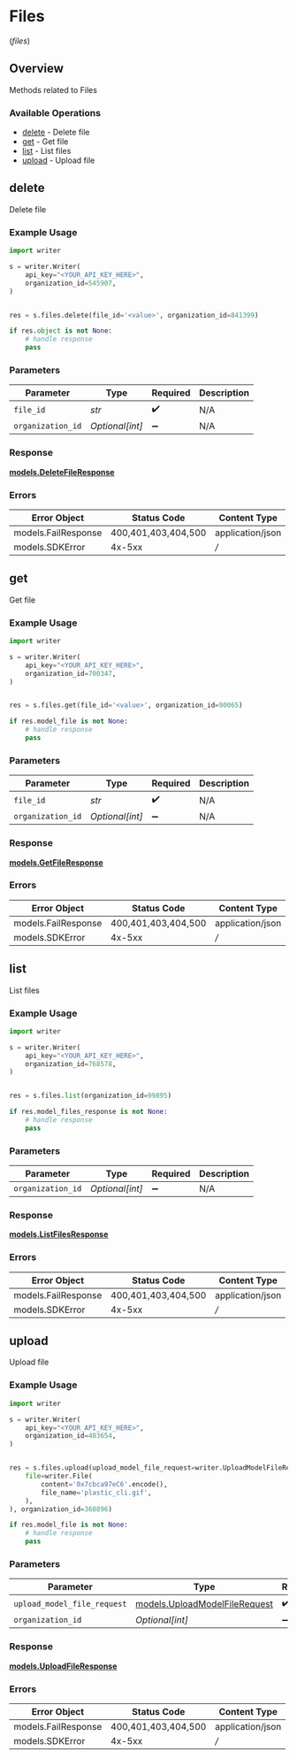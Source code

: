 # Files
(*files*)

## Overview

Methods related to Files

### Available Operations

* [delete](#delete) - Delete file
* [get](#get) - Get file
* [list](#list) - List files
* [upload](#upload) - Upload file

## delete

Delete file

### Example Usage

```python
import writer

s = writer.Writer(
    api_key="<YOUR_API_KEY_HERE>",
    organization_id=545907,
)


res = s.files.delete(file_id='<value>', organization_id=841399)

if res.object is not None:
    # handle response
    pass

```

### Parameters

| Parameter          | Type               | Required           | Description        |
| ------------------ | ------------------ | ------------------ | ------------------ |
| `file_id`          | *str*              | :heavy_check_mark: | N/A                |
| `organization_id`  | *Optional[int]*    | :heavy_minus_sign: | N/A                |


### Response

**[models.DeleteFileResponse](../../models/deletefileresponse.md)**
### Errors

| Error Object        | Status Code         | Content Type        |
| ------------------- | ------------------- | ------------------- |
| models.FailResponse | 400,401,403,404,500 | application/json    |
| models.SDKError     | 4x-5xx              | */*                 |

## get

Get file

### Example Usage

```python
import writer

s = writer.Writer(
    api_key="<YOUR_API_KEY_HERE>",
    organization_id=700347,
)


res = s.files.get(file_id='<value>', organization_id=90065)

if res.model_file is not None:
    # handle response
    pass

```

### Parameters

| Parameter          | Type               | Required           | Description        |
| ------------------ | ------------------ | ------------------ | ------------------ |
| `file_id`          | *str*              | :heavy_check_mark: | N/A                |
| `organization_id`  | *Optional[int]*    | :heavy_minus_sign: | N/A                |


### Response

**[models.GetFileResponse](../../models/getfileresponse.md)**
### Errors

| Error Object        | Status Code         | Content Type        |
| ------------------- | ------------------- | ------------------- |
| models.FailResponse | 400,401,403,404,500 | application/json    |
| models.SDKError     | 4x-5xx              | */*                 |

## list

List files

### Example Usage

```python
import writer

s = writer.Writer(
    api_key="<YOUR_API_KEY_HERE>",
    organization_id=768578,
)


res = s.files.list(organization_id=99895)

if res.model_files_response is not None:
    # handle response
    pass

```

### Parameters

| Parameter          | Type               | Required           | Description        |
| ------------------ | ------------------ | ------------------ | ------------------ |
| `organization_id`  | *Optional[int]*    | :heavy_minus_sign: | N/A                |


### Response

**[models.ListFilesResponse](../../models/listfilesresponse.md)**
### Errors

| Error Object        | Status Code         | Content Type        |
| ------------------- | ------------------- | ------------------- |
| models.FailResponse | 400,401,403,404,500 | application/json    |
| models.SDKError     | 4x-5xx              | */*                 |

## upload

Upload file

### Example Usage

```python
import writer

s = writer.Writer(
    api_key="<YOUR_API_KEY_HERE>",
    organization_id=403654,
)


res = s.files.upload(upload_model_file_request=writer.UploadModelFileRequest(
    file=writer.File(
        content='0x7cbca97eC6'.encode(),
        file_name='plastic_cli.gif',
    ),
), organization_id=360896)

if res.model_file is not None:
    # handle response
    pass

```

### Parameters

| Parameter                                                               | Type                                                                    | Required                                                                | Description                                                             |
| ----------------------------------------------------------------------- | ----------------------------------------------------------------------- | ----------------------------------------------------------------------- | ----------------------------------------------------------------------- |
| `upload_model_file_request`                                             | [models.UploadModelFileRequest](../../models/uploadmodelfilerequest.md) | :heavy_check_mark:                                                      | N/A                                                                     |
| `organization_id`                                                       | *Optional[int]*                                                         | :heavy_minus_sign:                                                      | N/A                                                                     |


### Response

**[models.UploadFileResponse](../../models/uploadfileresponse.md)**
### Errors

| Error Object        | Status Code         | Content Type        |
| ------------------- | ------------------- | ------------------- |
| models.FailResponse | 400,401,403,404,500 | application/json    |
| models.SDKError     | 4x-5xx              | */*                 |
